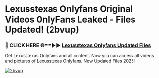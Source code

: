 # Lexusstexas Onlyfans Original Videos 0nlyFans Leaked - Files Updated! (2bvup)

<h3>🔴 CLICK HERE 🌐==►► <a href="https://tinyurl.com/ehrbuxhb" rel="nofollow">Lexusstexas Onlyfans Updated Files</a></h3>

Get Lexusstexas Onlyfans and all content. Now you can access all videos and pictures of Lexusstexas Onlyfans. New Updated Files 2025!

[![2bvup](https://i.imgur.com/lVYEuWS.gif)](https://tinyurl.com/ehrbuxhb)
